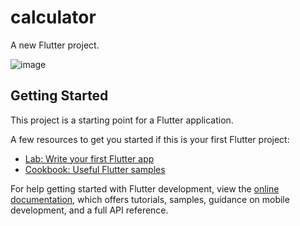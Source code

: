 # calculator

A new Flutter project.

![image](https://github.com/aslikuscu/calculator/assets/115110503/2586ca31-4a8a-4d13-860c-5955bf7f3151)


## Getting Started

This project is a starting point for a Flutter application.

A few resources to get you started if this is your first Flutter project:

- [Lab: Write your first Flutter app](https://docs.flutter.dev/get-started/codelab)
- [Cookbook: Useful Flutter samples](https://docs.flutter.dev/cookbook)

For help getting started with Flutter development, view the
[online documentation](https://docs.flutter.dev/), which offers tutorials,
samples, guidance on mobile development, and a full API reference.
